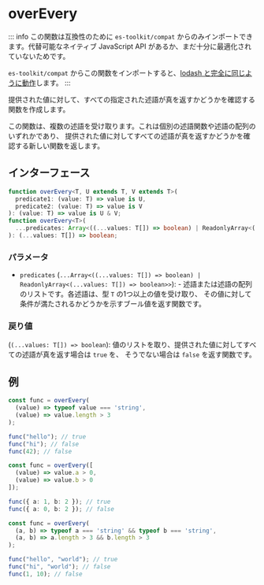 # overEvery

::: info
この関数は互換性のために `es-toolkit/compat` からのみインポートできます。代替可能なネイティブ JavaScript API があるか、まだ十分に最適化されていないためです。

`es-toolkit/compat` からこの関数をインポートすると、[lodash と完全に同じように動作](../../../compatibility.md)します。
:::

提供された値に対して、すべての指定された述語が真を返すかどうかを確認する関数を作成します。

この関数は、複数の述語を受け取ります。これは個別の述語関数や述語の配列のいずれかであり、
提供された値に対してすべての述語が真を返すかどうかを確認する新しい関数を返します。

## インターフェース

```typescript
function overEvery<T, U extends T, V extends T>(
  predicate1: (value: T) => value is U,
  predicate2: (value: T) => value is V
): (value: T) => value is U & V;
function overEvery<T>(
  ...predicates: Array<((...values: T[]) => boolean) | ReadonlyArray<(...values: T[]) => boolean>>
): (...values: T[]) => boolean;
```

### パラメータ

- `predicates` (`...Array<((...values: T[]) => boolean) | ReadonlyArray<(...values: T[]) => boolean>>`): -
  述語または述語の配列のリストです。各述語は、型 `T` の1つ以上の値を受け取り、
  その値に対して条件が満たされるかどうかを示すブール値を返す関数です。

### 戻り値

(`(...values: T[]) => boolean`): 値のリストを取り、提供された値に対してすべての述語が真を返す場合は `true` を、
そうでない場合は `false` を返す関数です。

## 例

```typescript
const func = overEvery(
  (value) => typeof value === 'string',
  (value) => value.length > 3
);

func("hello"); // true
func("hi"); // false
func(42); // false

const func = overEvery([
  (value) => value.a > 0,
  (value) => value.b > 0
]);

func({ a: 1, b: 2 }); // true
func({ a: 0, b: 2 }); // false

const func = overEvery(
  (a, b) => typeof a === 'string' && typeof b === 'string',
  (a, b) => a.length > 3 && b.length > 3
);

func("hello", "world"); // true
func("hi", "world"); // false
func(1, 10); // false
```
